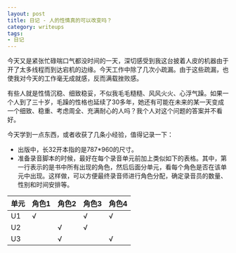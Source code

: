 ```yaml
---
layout: post
title: 日记 - 人的性情真的可以改变吗？
category: writeups
tags:
- 日记
---
```


今天又是紧张忙碌喘口气都没时间的一天，深切感受到我这台披着人皮的机器由于开了太多线程而到达宕机的边缘。今天工作中除了几次小疏漏。由于这些疏漏，也使我对今天的工作毫无成就感，反而满载挫败感。

有些人就是性情沉稳、细致稳妥，不似我毛毛糙糙、风风火火、心浮气躁。如果一个人到了三十岁，毛躁的性格也延续了30多年，她还有可能在未来的某一天变成一个细致、稳重、考虑周全、充满耐心的人吗？我个人对这个问题的答案并不看好。

今天学到一点东西，或者收获了几条小经验，值得记录一下：

- 出版中，长32开本指的是787*960的尺寸。
- 准备录音脚本的时候，最好在每个录音单元前加上类似如下的表格。其中，第一行表示的是书中所有出现的角色，然后后面分单元，看每个角色是否在该单元中出现。这样做，可以方便最终录音师进行角色分配，确定录音员的数量、性别和时间安排等。

| 单元  | 角色1 | 角色2 | 角色3 | 角色4 |
| ------------- | ------------- | ------------- | ------------- | ------------- |
| U1  | √  | | √ | √ |
| U2  | | √ | √ | |
| U3  | | √ | | √ |
